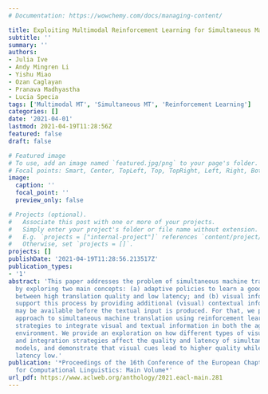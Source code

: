 ```yaml
---
# Documentation: https://wowchemy.com/docs/managing-content/

title: Exploiting Multimodal Reinforcement Learning for Simultaneous Machine Translation
subtitle: ''
summary: ''
authors:
- Julia Ive
- Andy Mingren Li
- Yishu Miao
- Ozan Caglayan
- Pranava Madhyastha
- Lucia Specia
tags: ['Multimodal MT', 'Simultaneous MT', 'Reinforcement Learning']
categories: []
date: '2021-04-01'
lastmod: 2021-04-19T11:28:56Z
featured: false
draft: false

# Featured image
# To use, add an image named `featured.jpg/png` to your page's folder.
# Focal points: Smart, Center, TopLeft, Top, TopRight, Left, Right, BottomLeft, Bottom, BottomRight.
image:
  caption: ''
  focal_point: ''
  preview_only: false

# Projects (optional).
#   Associate this post with one or more of your projects.
#   Simply enter your project's folder or file name without extension.
#   E.g. `projects = ["internal-project"]` references `content/project/deep-learning/index.md`.
#   Otherwise, set `projects = []`.
projects: []
publishDate: '2021-04-19T11:28:56.213517Z'
publication_types:
- '1'
abstract: 'This paper addresses the problem of simultaneous machine translation (SiMT)
  by exploring two main concepts: (a) adaptive policies to learn a good trade-off
  between high translation quality and low latency; and (b) visual information to
  support this process by providing additional (visual) contextual information which
  may be available before the textual input is produced. For that, we propose a multimodal
  approach to simultaneous machine translation using reinforcement learning, with
  strategies to integrate visual and textual information in both the agent and the
  environment. We provide an exploration on how different types of visual information
  and integration strategies affect the quality and latency of simultaneous translation
  models, and demonstrate that visual cues lead to higher quality while keeping the
  latency low.'
publication: '*Proceedings of the 16th Conference of the European Chapter of the Association
  for Computational Linguistics: Main Volume*'
url_pdf: https://www.aclweb.org/anthology/2021.eacl-main.281
---
```

